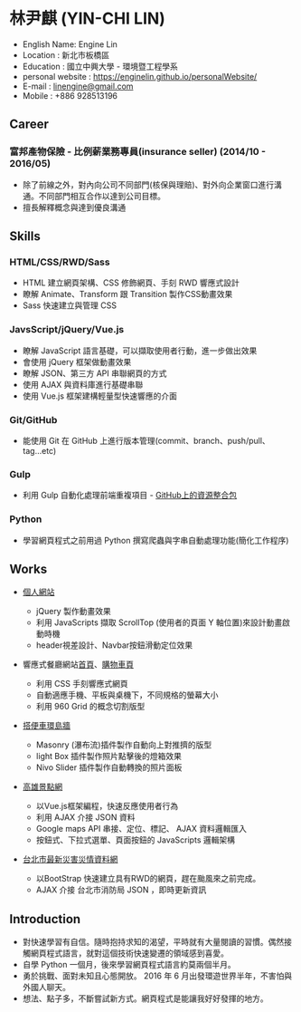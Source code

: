 # 林尹麒 (YIN-CHI LIN)

* English Name: Engine Lin
* Location : 新北市板橋區
* Education : 國立中興大學 - 環境暨工程學系
* personal website : https://enginelin.github.io/personalWebsite/
* E-mail : linengine@gmail.com
* Mobile : +886 928513196

## Career

### 富邦產物保險 - 比例薪業務專員(insurance seller) (2014/10 - 2016/05)

* 除了前線之外，對內向公司不同部門(核保與理賠)、對外向企業窗口進行溝通。不同部門相互合作以達到公司目標。
* 擅長解釋概念與達到優良溝通

## Skills

### HTML/CSS/RWD/Sass

* HTML 建立網頁架構、CSS 修飾網頁、手刻 RWD 響應式設計
* 瞭解 Animate、Transform 跟 Transition 製作CSS動畫效果
* Sass 快速建立與管理 CSS

### JavsScript/jQuery/Vue.js

* 瞭解 JavaScript 語言基礎，可以擷取使用者行動，進一步做出效果
* 會使用 jQuery 框架做動畫效果
* 瞭解 JSON、第三方 API 串聯網頁的方式
* 使用 AJAX 與資料庫進行基礎串聯
* 使用 Vue.js 框架建構輕量型快速響應的介面

### Git/GitHub

* 能使用 Git 在 GitHub 上進行版本管理(commit、branch、push/pull、tag...etc)

### Gulp

* 利用 Gulp 自動化處理前端重複項目 - <a href="https://github.com/EngineLin/Gulp-develop-env-source" target="_blank">GitHub上的資源整合包</a>

### Python

* 學習網頁程式之前用過 Python 撰寫爬蟲與字串自動處理功能(簡化工作程序)

## Works

- <a href="https://enginelin.github.io/personalWebsite/" target="_blank">個人網站</a>

  - jQuery 製作動畫效果
  - 利用 JavaScripts 擷取 ScrollTop (使用者的頁面 Y 軸位置)來設計動畫啟動時機
  - header視差設計、Navbar按鈕滑動定位效果

- 響應式餐廳網站<a href="https://enginelin.github.io/RWDPracticing01/" target="_blank">首頁</a>、<a href="https://enginelin.github.io/RWDPracticing02/" target="_blank">購物車頁</a>

  - 利用 CSS 手刻響應式網頁
  - 自動適應手機、平板與桌機下，不同規格的螢幕大小
  - 利用 960 Grid 的概念切割版型

- <a href="http://linengine.comeze.com/myTravelPicsWall/index.html" target="_blank">搭便車環島牆</a>

  - Masonry (瀑布流)插件製作自動向上對推擠的版型
  - light Box 插件製作照片點擊後的燈箱效果
  - Nivo Slider 插件製作自動轉換的照片面板
  
- <a href="https://enginelin.github.io/KaohSiungAttractions/" target="_blank">高雄景點網</a>

  - 以Vue.js框架編程，快速反應使用者行為
  - 利用 AJAX 介接 JSON 資料
  - Google maps API 串接、定位、標記、 AJAX 資料邏輯匯入
  - 按鈕式、下拉式選單、頁面按鈕的 JavaScripts 邏輯架構
  
- <a href="https://enginelin.github.io/bootstrapPracticing01/" target="_blank">台北市最新災害災情資料網</a>
  
  - 以BootStrap 快速建立具有RWD的網頁，趕在颱風來之前完成。
  - AJAX 介接 台北市消防局 JSON ，即時更新資訊

## Introduction

* 對快速學習有自信。隨時抱持求知的渴望，平時就有大量閱讀的習慣。偶然接觸網頁程式語言，就對這個技術快速變遷的領域感到喜愛。
* 自學 Python 一個月，後來學習網頁程式語言約莫兩個半月。
* 勇於挑戰、面對未知且心態開放。 2016 年 6 月出發環遊世界半年，不害怕與外國人聊天。
* 想法、點子多，不斷嘗試新方式。網頁程式是能讓我好好發揮的地方。
